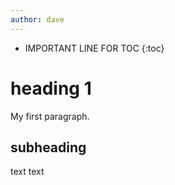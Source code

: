 ```yaml
---
author: dave
---
```



* IMPORTANT LINE FOR TOC
{:toc}

# heading 1
My first paragraph.

## subheading
text
text
